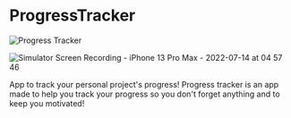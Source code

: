 # ProgressTracker

![Progress Tracker](https://user-images.githubusercontent.com/73801947/178935962-e98fd36d-4aa7-462a-9d4d-815a7c2493f7.png)

![Simulator Screen Recording - iPhone 13 Pro Max - 2022-07-14 at 04 57 46](https://user-images.githubusercontent.com/73801947/178944692-0aaeb648-ded2-4272-a10e-cbdb9a80814f.gif)



App to track your personal project's progress!
Progress tracker is an app made to help you track your progress so you don't forget anything and to keep you motivated! 


